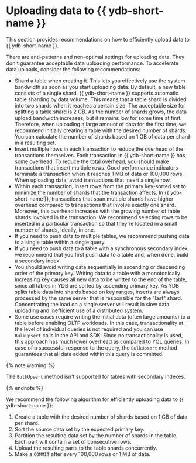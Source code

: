 # Uploading data to {{ ydb-short-name }}

This section provides recommendations on how to efficiently upload data to {{ ydb-short-name }}.

There are anti-patterns and non-optimal settings for uploading data. They don't guarantee acceptable data uploading performance.
To accelerate data uploads, consider the following recommendations:

* Shard a table when creating it. This lets you effectively use the system bandwidth as soon as you start uploading data.
   By default, a new table consists of a single shard. {{ ydb-short-name }} supports automatic table sharding by data volume. This means that a table shard is divided into two shards when it reaches a certain size.
   The acceptable size for splitting a table shard is 2 GB. As the number of shards grows, the data upload bandwidth increases, but it remains low for some time at first.
   Therefore, when uploading a large amount of data for the first time, we recommend initially creating a table with the desired number of shards. You can calculate the number of shards based on 1 GB of data per shard in a resulting set.
* Insert multiple rows in each transaction to reduce the overhead of the transactions themselves.
   Each transaction in {{ ydb-short-name }} has some overhead. To reduce the total overhead, you should make transactions that insert multiple rows. Good performance indicators terminate a transaction when it reaches 1 MB of data or 100,000 rows.
   When uploading data, avoid transactions that insert a single row.
* Within each transaction, insert rows from the primary key-sorted set to minimize the number of shards that the transaction affects.
   In {{ ydb-short-name }}, transactions that span multiple shards have higher overhead compared to transactions that involve exactly one shard. Moreover, this overhead increases with the growing number of table shards involved in the transaction.
   We recommend selecting rows to be inserted in a particular transaction so that they're located in a small number of shards, ideally, in one.
* If you need to push data to multiple tables, we recommend pushing data to a single table within a single query.
* If you need to push data to a table with a synchronous secondary index, we recommend that you first push data to a table and, when done, build a secondary index.
* You should avoid writing data sequentially in ascending or descending order of the primary key.
   Writing data to a table with a monotonically increasing key causes all new data to be written to the end of the table, since all tables in YDB are sorted by ascending primary key. As YDB splits table data into shards based on key ranges, inserts are always processed by the same server that is responsible for the "last" shard. Concentrating the load on a single server will result in slow data uploading and inefficient use of a distributed system.
* Some use cases require writing the initial data (often large amounts) to a table before enabling OLTP workloads. In this case, transactionality at the level of individual queries is not required and you can use ```BulkUpsert``` calls in the API and SDK. Since no transactionality is used, this approach has much lower overhead as compared to YQL queries. In case of a successful response to the query, the ```BulkUpsert``` method guarantees that all data added within this query is committed.

{% note warning %}

The ```BulkUpsert``` method isn't supported for tables with secondary indexes.

{% endnote %}


We recommend the following algorithm for efficiently uploading data to {{ ydb-short-name }}:

1. Create a table with the desired number of shards based on 1 GB of data per shard.
2. Sort the source data set by the expected primary key.
3. Partition the resulting data set by the number of shards in the table. Each part will contain a set of consecutive rows.
4. Upload the resulting parts to the table shards concurrently.
5. Make a ```COMMIT``` after every 100,000 rows or 1 MB of data.
